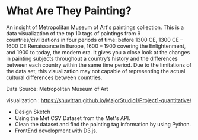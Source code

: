 # What Are They Painting?

An insight of Metropolitan Museum of Art's paintings collection. This is a data visualization of the top 10 tags of paintings from 9 countries/civilizations in four periods of time: before 1300 CE, 1300 CE – 1600 CE Renaissance in Europe, 1600 – 1900 covering the Enlightenment, and 1900 to today, the modern era. It gives you a close look at the changes in painting subjects throughout a country’s history and the differences between each country within the same time period. Due to the limitations of the data set, this visualization may not capable of representing the actual cultural differences between countries.  

Data Source: Metropolitan Museum of Art   

visualization : https://shuvitran.github.io/MajorStudio1/Project1-quantitative/

* Design Sketch
* Using the Met CSV Dataset from the Met's API.
* Clean the dataset and find the painting tag information by using Python.
* FrontEnd development with D3.js.  
